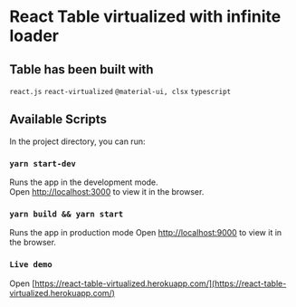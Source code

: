 # React Table virtualized with infinite loader

## Table has been built with

`react.js`
`react-virtualized`
`@material-ui, clsx`
`typescript`

## Available Scripts

In the project directory, you can run:

### `yarn start-dev`

Runs the app in the development mode.\
Open [http://localhost:3000](http://localhost:3000) to view it in the browser.

### `yarn build && yarn start`

Runs the app in production mode
Open [http://localhost:9000](http://localhost:9000) to view it in the browser.

### `Live demo`

Open [https://react-table-virtualized.herokuapp.com/](https://react-table-virtualized.herokuapp.com/)
